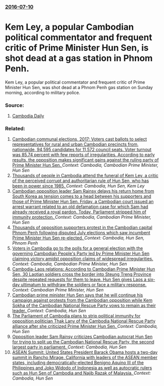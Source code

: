 ### [2016-07-10](/news/2016/07/10/index.md)

# Kem Ley, a popular Cambodian political commentator and frequent critic of Prime Minister Hun Sen, is shot dead at a gas station in Phnom Penh. 

Kem Ley, a popular political commentator and frequent critic of Prime Minister Hun Sen, was shot dead at a Phnom Penh gas station on Sunday morning, according to military police.


### Source:

1. [Cambodia Daily](https://www.cambodiadaily.com/news/popular-political-analyst-kem-ley-shot-dead-115246/)

### Related:

1. [Cambodian communal elections, 2017: Voters cast ballots to select representatives for rural and urban Cambodian precincts from, nationwide, 94,595 candidates for 11,572 council seats. Voter turnout was 85.74 percent with few reports of irregularities. According to early results, the opposition makes significant gains against the ruling party of Prime Minister Hun Sen. ](/news/2017/06/4/cambodian-communal-elections-2017-voters-cast-ballots-to-select-representatives-for-rural-and-urban-cambodian-precincts-from-nationwide.md) _Context: Cambodia, Cambodian Prime Minister, Hun Sen_
2. [Thousands of people in Cambodia attend the funeral of Kem Ley, a critic of the perceived corrupt and authoritarian rule of Hun Sen, who has been in power since 1985. ](/news/2016/07/24/thousands-of-people-in-cambodia-attend-the-funeral-of-kem-ley-a-critic-of-the-perceived-corrupt-and-authoritarian-rule-of-hun-sen-who-has.md) _Context: Cambodia, Hun Sen, Kem Ley_
3. [Cambodian opposition leader Sam Rainsy delays his return home from South Korea as tension comes to a head between his supporters and those of Prime Minister Hun Sen. Friday, a Cambodian court issued an arrest warrant related to an old defamation case for which Sam had already received a royal pardon. Today, Parliament stripped him of immunity protection. ](/news/2015/11/16/cambodian-opposition-leader-sam-rainsy-delays-his-return-home-from-south-korea-as-tension-comes-to-a-head-between-his-supporters-and-those-o.md) _Context: Cambodia, Cambodian Prime Minister, Hun Sen_
4. [Thousands of opposition supporters protest in the Cambodian capital Phnom Penh following disputed July elections which saw incumbent Prime Minister Hun Sen re-elected. ](/news/2013/10/23/thousands-of-opposition-supporters-protest-in-the-cambodian-capital-phnom-penh-following-disputed-july-elections-which-saw-incumbent-prime-m.md) _Context: Cambodia, Hun Sen, Phnom Penh_
5. [Voters in Cambodia go to the polls for a general election with the governing Cambodian People's Party led by Prime Minister Hun Sen claiming victory amidst opposition claims of widespread irregularities. ](/news/2013/07/28/voters-in-cambodia-go-to-the-polls-for-a-general-election-with-the-governing-cambodian-people-s-party-led-by-prime-minister-hun-sen-claiming.md) _Context: Cambodia, Cambodian Prime Minister, Hun Sen_
6. [Cambodia-Laos relations: According to Cambodian Prime Minister Hun Sen, 30 Laotian soldiers cross the border into Steung Treng Province despite repeated requests for them to leave. Hun Sen gives Laos a six-day ultimatum to withdraw the soldiers or face a military response. ](/news/2017/08/11/cambodia-laos-relations-according-to-cambodian-prime-minister-hun-sen-30-laotian-soldiers-cross-the-border-into-steung-treng-province-de.md) _Context: Cambodian Prime Minister, Hun Sen_
7. [Cambodian prime minister Hun Sen says that he will continue his campaign against protests from the Cambodian opposition while Kem Sokha of the Cambodian National Rescue Party vows to remain as their leader. ](/news/2016/09/19/cambodian-prime-minister-hun-sen-says-that-he-will-continue-his-campaign-against-protests-from-the-cambodian-opposition-while-kem-sokha-of-t.md) _Context: Cambodia, Hun Sen_
8. [The Parliament of Cambodia plans to strip political immunity for opposition politician Thak Lany of the Cambodia National Rescue Party alliance after she criticized Prime Minister Hun Sen. ](/news/2016/09/1/the-parliament-of-cambodia-plans-to-strip-political-immunity-for-opposition-politician-thak-lany-of-the-cambodia-national-rescue-party-allia.md) _Context: Cambodia, Hun Sen_
9. [Opposition leader Sam Rainsy criticizes Cambodian autocrat Hun Sen for trying to split up the Cambodian National Rescue Party, the second largest party in parliament. ](/news/2016/07/25/opposition-leader-sam-rainsy-criticizes-cambodian-autocrat-hun-sen-for-trying-to-split-up-the-cambodian-national-rescue-party-the-second-la.md) _Context: Cambodia, Hun Sen_
10. [ASEAN Summit: United States President Barack Obama hosts a two-day summit in Rancho Mirage, California with leaders of the ASEAN member states, including democratically-elected Benigno Aquino III of the Philippines and Joko Widodo of Indonesia as well as autocratic rulers such as Hun Sen of Cambodia and Najib Razak of Malaysia. ](/news/2016/02/15/asean-summit-united-states-president-barack-obama-hosts-a-two-day-summit-in-rancho-mirage-california-with-leaders-of-the-asean-member-stat.md) _Context: Cambodia, Hun Sen_

